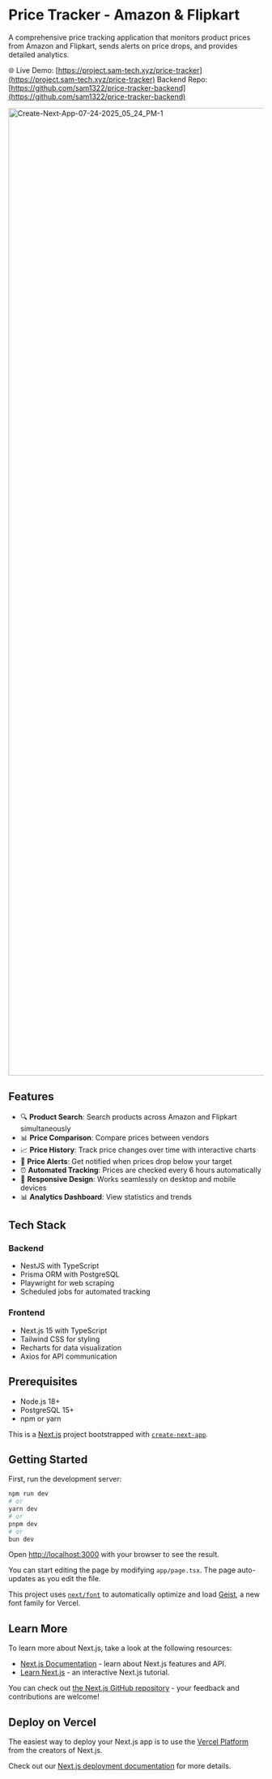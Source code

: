 # Price Tracker - Amazon & Flipkart

A comprehensive price tracking application that monitors product prices from Amazon and Flipkart, sends alerts on price drops, and provides detailed analytics.

🌐 Live Demo: [https://project.sam-tech.xyz/price-tracker](https://project.sam-tech.xyz/price-tracker)
Backend Repo: [https://github.com/sam1322/price-tracker-backend](https://github.com/sam1322/price-tracker-backend)


<img width="1902" height="1911" alt="Create-Next-App-07-24-2025_05_24_PM-1" src="https://github.com/user-attachments/assets/29a2372e-87e1-4d9e-8686-bdb533e3d9ba" />


## Features

- 🔍 **Product Search**: Search products across Amazon and Flipkart simultaneously
- 📊 **Price Comparison**: Compare prices between vendors
- 📈 **Price History**: Track price changes over time with interactive charts
- 🔔 **Price Alerts**: Get notified when prices drop below your target
- ⏰ **Automated Tracking**: Prices are checked every 6 hours automatically
- 📱 **Responsive Design**: Works seamlessly on desktop and mobile devices
- 📊 **Analytics Dashboard**: View statistics and trends

## Tech Stack

### Backend
- NestJS with TypeScript
- Prisma ORM with PostgreSQL
- Playwright for web scraping
- Scheduled jobs for automated tracking

### Frontend
- Next.js 15 with TypeScript
- Tailwind CSS for styling
- Recharts for data visualization
- Axios for API communication

## Prerequisites

- Node.js 18+
- PostgreSQL 15+
- npm or yarn





This is a [Next.js](https://nextjs.org) project bootstrapped with [`create-next-app`](https://nextjs.org/docs/app/api-reference/cli/create-next-app).

## Getting Started

First, run the development server:

```bash
npm run dev
# or
yarn dev
# or
pnpm dev
# or
bun dev
```

Open [http://localhost:3000](http://localhost:3000) with your browser to see the result.

You can start editing the page by modifying `app/page.tsx`. The page auto-updates as you edit the file.

This project uses [`next/font`](https://nextjs.org/docs/app/building-your-application/optimizing/fonts) to automatically optimize and load [Geist](https://vercel.com/font), a new font family for Vercel.

## Learn More

To learn more about Next.js, take a look at the following resources:

- [Next.js Documentation](https://nextjs.org/docs) - learn about Next.js features and API.
- [Learn Next.js](https://nextjs.org/learn) - an interactive Next.js tutorial.

You can check out [the Next.js GitHub repository](https://github.com/vercel/next.js) - your feedback and contributions are welcome!

## Deploy on Vercel

The easiest way to deploy your Next.js app is to use the [Vercel Platform](https://vercel.com/new?utm_medium=default-template&filter=next.js&utm_source=create-next-app&utm_campaign=create-next-app-readme) from the creators of Next.js.

Check out our [Next.js deployment documentation](https://nextjs.org/docs/app/building-your-application/deploying) for more details.
